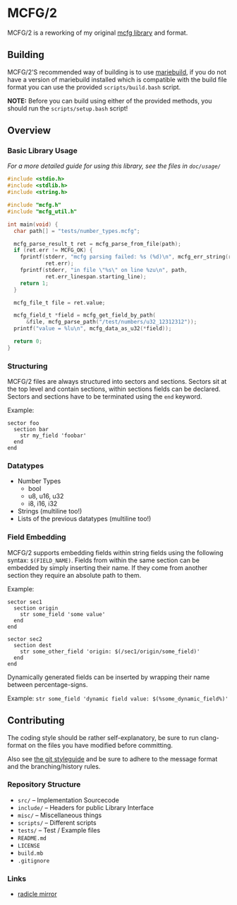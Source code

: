 # MCFG/2
MCFG/2 is a reworking of my original [mcfg library](https://github.com/FelixEcker/mcfg) and format.

## Building
MCFG/2'S recommended way of building is to use [mariebuild](https://github.com/FelixEcker/mariebuild),
if you do not have a version of mariebuild installed which is compatible with
the build file format you can use the provided `scripts/build.bash` script.

**NOTE:** Before you can build using either of the provided methods, you should
run the `scripts/setup.bash` script!

## Overview
### Basic Library Usage
*For a more detailed guide for using this library, see the files in `doc/usage/`*

```c
#include <stdio.h>
#include <stdlib.h>
#include <string.h>

#include "mcfg.h"
#include "mcfg_util.h"

int main(void) {
  char path[] = "tests/number_types.mcfg";

  mcfg_parse_result_t ret = mcfg_parse_from_file(path);
  if (ret.err != MCFG_OK) {
    fprintf(stderr, "mcfg parsing failed: %s (%d)\n", mcfg_err_string(ret.err),
            ret.err);
    fprintf(stderr, "in file \"%s\" on line %zu\n", path,
            ret.err_linespan.starting_line);
    return 1;
  }

  mcfg_file_t file = ret.value;

  mcfg_field_t *field = mcfg_get_field_by_path(
      &file, mcfg_parse_path("/test/numbers/u32_12312312"));
  printf("value = %lu\n", mcfg_data_as_u32(*field));

  return 0;
}
```

### Structuring
MCFG/2 files are always structured into sectors and sections. Sectors sit at the
top level and contain sections, within sections fields can be declared. Sectors
and sections have to be terminated using the `end` keyword.

Example:
```mcfg
sector foo
  section bar
    str my_field 'foobar'
  end
end
```

### Datatypes
- Number Types
  - bool
  - u8, u16, u32
  - i8, i16, i32
- Strings (multiline too!)
- Lists of the previous datatypes (multiline too!)

### Field Embedding
MCFG/2 supports embedding fields within string fields using the following
syntax: `$(FIELD_NAME)`. Fields from within the same section can be embedded by
simply inserting their name. If they come from another section they require an
absolute path to them.

Example:
```mcfg
sector sec1
  section origin
    str some_field 'some value'
  end
end

sector sec2
  section dest
    str some_other_field 'origin: $(/sec1/origin/some_field)'
  end
end
```

Dynamically generated fields can be inserted by wrapping their name between
percentage-signs.

Example:
`str some_field 'dynamic field value: $(%some_dynamic_field%)'`

## Contributing
The coding style should be rather self-explanatory, be sure to run
clang-format on the files you have modified before committing.

Also see [the git styleguide](./GIT_STYLEGUIDE.md) and be sure to adhere to
the message format and the branching/history rules.

### Repository Structure

* `src/` – Implementation Sourcecode
* `include/` – Headers for public Library Interface
* `misc/` – Miscellaneous things
* `scripts/` – Different scripts
* `tests/` – Test / Example files
* `README.md`
* `LICENSE`
* `build.mb`
* `.gitignore`

### Links

* [radicle mirror](https://app.radicle.xyz/nodes/seed.radicle.garden/rad:z46Fd9SK3Lajw9b4u1DMvejCz7mb6)
